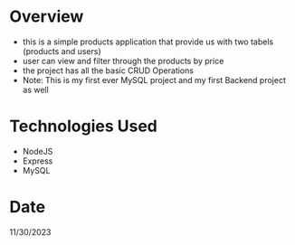 # Overview
- this is a simple products application that provide us with two tabels (products and users)
- user can view and filter through the products by price
- the project has all the basic CRUD  Operations 
- Note: This is my first ever MySQL project and my first Backend project as well

# Technologies Used 
- NodeJS
- Express
- MySQL 

# Date
11/30/2023


